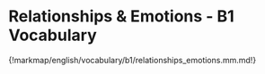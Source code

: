 # Relationships & Emotions - B1 Vocabulary

{!markmap/english/vocabulary/b1/relationships_emotions.mm.md!}
